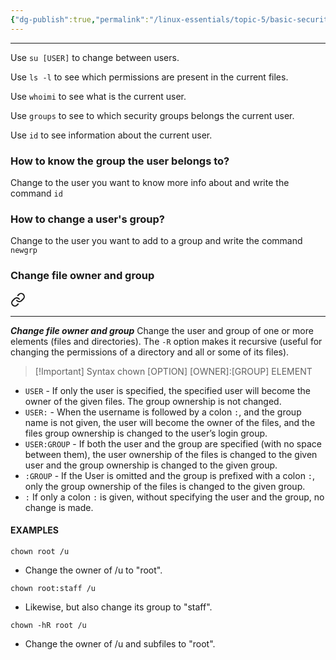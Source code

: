 ```yaml
---
{"dg-publish":true,"permalink":"/linux-essentials/topic-5/basic-security-and-identifying-user-types/","noteIcon":"1"}
---
```


---
Use `su [USER]` to change between users.

Use `ls -l` to see which permissions are present in the current files.

Use `whoimi` to see what is the current user.

Use `groups` to see to which security groups belongs the current user.

Use `id` to see information about the current user.

### How to know the group the user belongs to?

Change to the user you want to know more info about and write the command `id`

### How to change a user's group?

Change to the user you want to add to a group and write the command `newgrp`

### Change file owner and group

<div class="transclusion internal-embed is-loaded"><a class="markdown-embed-link" href="/linux-essentials/topic-5/chown/" aria-label="Open link"><svg xmlns="http://www.w3.org/2000/svg" width="24" height="24" viewBox="0 0 24 24" fill="none" stroke="currentColor" stroke-width="2" stroke-linecap="round" stroke-linejoin="round" class="svg-icon lucide-link"><path d="M10 13a5 5 0 0 0 7.54.54l3-3a5 5 0 0 0-7.07-7.07l-1.72 1.71"></path><path d="M14 11a5 5 0 0 0-7.54-.54l-3 3a5 5 0 0 0 7.07 7.07l1.71-1.71"></path></svg></a><div class="markdown-embed">




---
___Change file owner and group___
Change the user and group of one or more elements (files and directories). The `-R` option makes it recursive (useful for changing the permissions of a directory and all or some of its files).

> [!Important] Syntax
> chown [OPTION] [OWNER]:[GROUP] ELEMENT

- `USER` - If only the user is specified, the specified user will become the owner of the given files. The group ownership is not changed.
- `USER:` - When the username is followed by a colon `:`, and the group name is not given, the user will become the owner of the files, and the files group ownership is changed to the user’s login group.
- `USER:GROUP` - If both the user and the group are specified (with no space between them), the user ownership of the files is changed to the given user and the group ownership is changed to the given group.
- `:GROUP` - If the User is omitted and the group is prefixed with a colon `:`, only the group ownership of the files is changed to the given group.
- `:` If only a colon `:` is given, without specifying the user and the group, no change is made.
#### EXAMPLES
`chown root /u`
- Change the owner of /u to "root".

`chown root:staff /u`
- Likewise, but also change its group to "staff".

`chown -hR root /u`
- Change the owner of /u and subfiles to "root".

</div></div>
